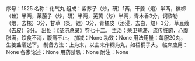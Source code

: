 序号：1525
名称：化气丸
组成：紫苏子（炒，研）1两，干姜（炮）半两，槟榔（锉）半两，莱菔子（炒，研）半两，芜荑（炒）半两，青木香3分，诃黎勒（煨，去核）3分，甘草（炙，锉）3分，青橘皮（汤浸，去白，焙）3分，草豆蔻（去皮）3分。
出处：《圣济总录》卷七十二。
主治：荣卫壅滞，流传脏腑，心腹胀满，饮食不消，腹痛不止。
加减：None
功效：None
用法用量：每服20丸，生姜盐酒送下。
制备方法：上为末，以曲末作糊为丸，如梧桐子大。
临床应用：None
各家论述：None
用药禁忌：None
附注：None
